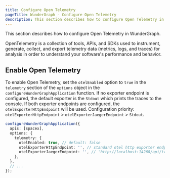 ```yaml
---
title: Configure Open Telemetry
pageTitle: WunderGraph - Configure Open Telemetry
description: This section describes how to configure Open Telemetry in WunderGraph.
---
```


This section describes how to configure Open Telemetry in WunderGraph.

OpenTelemetry is a collection of tools, APIs, and SDKs used to instrument, generate, collect, and export telemetry data (metrics, logs, and traces) for analysis in order to understand your software's performance and behavior.

## Enable Open Telemetry

To enable Open Telemetry, set the `otelEnabled` option to `true` in the `telemetry` section of the `options` object in the `configureWunderGraphApplication` function.
If no exporter endpoint is configured, the default exporter is the `Stdout` which prints the traces to the console.
If both exporter endpoints are configured, the `otelExporterHttpEndpoint` will be used.
Configuration priority: `otelExporterHttpEndpoint` > `otelExporterJaegerEndpoint` > `Stdout`.

```typescript
configureWunderGraphApplication({
  apis: [spacex],
  options: {
    telemetry: {
      otelEnabled: true, // default: false
      otelExporterHttpEndpoint: '', // standard otel http exporter endpoint
      otelExporterJaegerEndpoint: '', // 'http://localhost:14268/api/traces'
    },
  },
  // ...
});
```
